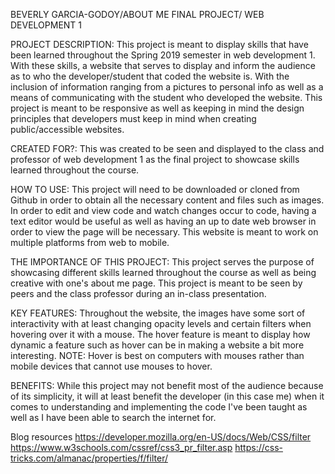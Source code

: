 BEVERLY GARCIA-GODOY/ABOUT ME FINAL PROJECT/ WEB DEVELOPMENT 1

PROJECT DESCRIPTION:
This project is meant to display skills that have been learned throughout the Spring 2019 semester in web development 1. With these skills, a website that serves to display and inform the audience as to who the developer/student that coded the website is. With the inclusion of information ranging from a pictures to personal info as well as a means of communicating with the student who developed the website. This project is meant to be responsive as well as keeping in mind the design principles that developers must keep in mind when creating public/accessible websites.

CREATED FOR?:
This was created to be seen and displayed to the class and professor of web development 1 as the final project to showcase skills learned throughout the course.

HOW TO USE:
This project will need to be downloaded or cloned from Github in order to obtain all the necessary content and files such as images. In order to edit and view code and watch changes occur to code, having a text editor would be useful as well as having an up to date web browser in order to view the page will be necessary.
This website is meant to work on multiple platforms from web to mobile.

THE IMPORTANCE OF THIS PROJECT:
This project serves the purpose of  showcasing different skills learned throughout the course as well as being creative with one's about me page. This project is meant to be seen by peers and the class professor during an in-class presentation.

KEY FEATURES:
Throughout the website, the images have some sort of interactivity with at least changing opacity levels and certain filters when hovering over it with a mouse. The hover feature is meant to display how dynamic a feature such as hover can be in making a website a bit more interesting. NOTE: Hover is best on computers with mouses rather than mobile devices that cannot use mouses to hover.

BENEFITS:
While this project may not benefit most of the audience because of its simplicity, it will at least benefit the developer (in this case me) when it comes to understanding and implementing the code I've been taught as well as I have been able to search the internet for.


Blog resources
https://developer.mozilla.org/en-US/docs/Web/CSS/filter
https://www.w3schools.com/cssref/css3_pr_filter.asp
https://css-tricks.com/almanac/properties/f/filter/


